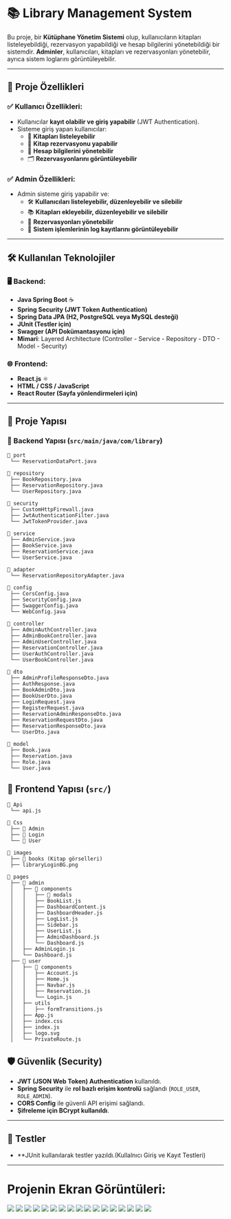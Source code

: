 # 📚 Library Management System

Bu proje, bir **Kütüphane Yönetim Sistemi** olup, kullanıcıların kitapları listeleyebildiği, rezervasyon yapabildiği ve hesap bilgilerini yönetebildiği bir sistemdir. **Adminler**, kullanıcıları, kitapları ve rezervasyonları yönetebilir, ayrıca sistem loglarını görüntüleyebilir.

---

## 🚀 Proje Özellikleri

### ✅ Kullanıcı Özellikleri:
- Kullanıcılar **kayıt olabilir ve giriş yapabilir** (JWT Authentication).
- Sisteme giriş yapan kullanıcılar:
  - 📖 **Kitapları listeleyebilir** 
  - 📌 **Kitap rezervasyonu yapabilir** 
  - 🔐 **Hesap bilgilerini yönetebilir** 
  - 🗂️ **Rezervasyonlarını görüntüleyebilir** 

### ✅ Admin Özellikleri:
- Admin sisteme giriş yapabilir ve:
  - 🛠️ **Kullanıcıları listeleyebilir, düzenleyebilir ve silebilir** 
  - 📚 **Kitapları ekleyebilir, düzenleyebilir ve silebilir** 
  - 📅 **Rezervasyonları yönetebilir** 
  - 📜 **Sistem işlemlerinin log kayıtlarını görüntüleyebilir** 

---

## 🛠️ Kullanılan Teknolojiler

### 🖥️ Backend:
- **Java Spring Boot** ☕
- **Spring Security (JWT Token Authentication)**
- **Spring Data JPA (H2, PostgreSQL veya MySQL desteği)**
- **JUnit (Testler için)**
- **Swagger (API Dokümantasyonu için)**
- **Mimari**: Layered Architecture (Controller - Service - Repository - DTO - Model - Security)

### 🌐 Frontend:
- **React.js** ⚛️
- **HTML / CSS / JavaScript**
- **React Router (Sayfa yönlendirmeleri için)**

---

## 📂 Proje Yapısı

### 🔹 Backend Yapısı (`src/main/java/com/library`)

```plaintext
📂 port
 └── ReservationDataPort.java

📂 repository
 ├── BookRepository.java
 ├── ReservationRepository.java
 └── UserRepository.java

📂 security
 ├── CustomHttpFirewall.java
 ├── JwtAuthenticationFilter.java
 └── JwtTokenProvider.java

📂 service
 ├── AdminService.java
 ├── BookService.java
 ├── ReservationService.java
 └── UserService.java

📂 adapter
 └── ReservationRepositoryAdapter.java

📂 config
 ├── CorsConfig.java
 ├── SecurityConfig.java
 ├── SwaggerConfig.java
 └── WebConfig.java

📂 controller
 ├── AdminAuthController.java
 ├── AdminBookController.java
 ├── AdminUserController.java
 ├── ReservationController.java
 ├── UserAuthController.java
 └── UserBookController.java

📂 dto
 ├── AdminProfileResponseDto.java
 ├── AuthResponse.java
 ├── BookAdminDto.java
 ├── BookUserDto.java
 ├── LoginRequest.java
 ├── RegisterRequest.java
 ├── ReservationAdminResponseDto.java
 ├── ReservationRequestDto.java
 ├── ReservationResponseDto.java
 └── UserDto.java

📂 model
 ├── Book.java
 ├── Reservation.java
 ├── Role.java
 └── User.java 
```

## 🔹 Frontend Yapısı (`src/`)

```plaintext
📂 Api
 └── api.js

📂 Css
 ├── 📂 Admin
 ├── 📂 Login
 └── 📂 User

📂 images
 ├── 📂 books (Kitap görselleri)
 ├── libraryLoginBG.png

📂 pages
 ├── 📂 admin
 │   ├── 📂 components
 │   │   ├── 📂 modals
 │   │   ├── BookList.js
 │   │   ├── DashboardContent.js
 │   │   ├── DashboardHeader.js
 │   │   ├── LogList.js
 │   │   ├── Sidebar.js
 │   │   ├── UserList.js
 │   │   ├── AdminDashboard.js
 │   │   └── Dashboard.js
 │   ├── AdminLogin.js
 │   └── Dashboard.js
 ├── 📂 user
 │   ├── 📂 components
 │   │   ├── Account.js
 │   │   ├── Home.js
 │   │   ├── Navbar.js
 │   │   ├── Reservation.js
 │   │   └── Login.js
 │   ├── utils
 │   │   ├── formTransitions.js
 │   ├── App.js
 │   ├── index.css
 │   ├── index.js
 │   ├── logo.svg
 │   └── PrivateRoute.js
``` 

## 🛡️ Güvenlik (Security)

- **JWT (JSON Web Token) Authentication** kullanıldı.
- **Spring Security** ile **rol bazlı erişim kontrolü** sağlandı (`ROLE_USER`, `ROLE_ADMIN`).
- **CORS Config** ile güvenli API erişimi sağlandı.
- **Şifreleme için BCrypt kullanıldı**.

---

## 🧪 Testler
- **JUnit kullanılarak testler yazıldı.(Kullalnıcı Giriş ve Kayıt Testleri)

---

# Projenin Ekran Görüntüleri:
 <div>
  <img src="Preview/01.png"/>
  <img src="Preview/02.png"/>
  <img src="Preview/1.png"/>
  <img src="Preview/2.png"/>
  <img src="Preview/3.png"/>
  <img src="Preview/4.png"/>
  <img src="Preview/5.png"/>
  <img src="Preview/6.png"/>
  <img src="Preview/7.png"/>
  <img src="Preview/8.png"/>
  <img src="Preview/9.png"/>
  <img src="Preview/10.png"/>
  <img src="Preview/11.png"/>
  <img src="Preview/12.png"/>
  <img src="Preview/13.png"/>
  <img src="Preview/14.png"/>
  <img src="Preview/15.png"/>
</div>



